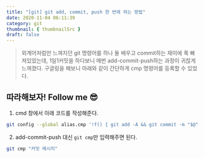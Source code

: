 ```yaml
---
title: "[git] git add, commit, push 한 번에 하는 방법" 
date: 2020-11-04 06:11:39
category: git
thumbnail: { thumbnailSrc }
draft: false
---
```


> 외계어처럼만 느껴지던 git 명령어를 하나 둘 배우고 commit하는 재미에 푹 빠져있었는데, 1일1커밋을 하다보니 매번 add-commit-push하는 과정이 귀찮게 느껴졌다. 구글링을 해보니 아래와 같이 간단하게 cmp 명령어를 등록할 수 있었다.   

## 따라해보자! Follow me 😎

1. cmd 창에서 아래 코드를 작성해준다.

```bash
git config --global alias.cmp '!f() { git add -A && git commit -m "$@" && git push; }; f'
```

2. add-commit-push 대신 `git cmp`만 입력해주면 된다.

```bash
git cmp "커밋 메시지"
```